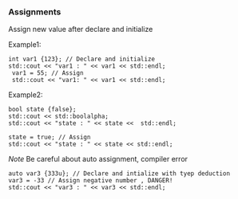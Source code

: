 ### Assignments

Assign new value after declare and initialize

Example1:

	int var1 {123}; // Declare and initialize
	std::cout << "var1 : " << var1 << std::endl;
	 var1 = 55; // Assign
	 std::cout << "var1: " << var1 << std::endl;

Example2:

	bool state {false};
	std::cout << std::boolalpha;
	std::cout << "state : " << state <<  std::endl;

	state = true; // Assign
	std::cout << "state : " << state << std::endl;

*Note* Be careful about auto assignment, compiler error
	
	auto var3 {333u}; // Declare and intialize with tyep deduction
	var3 = -33 // Assign negative number , DANGER!
	std::cout << "var3 : " << var3 << std::endl;